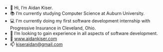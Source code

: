 - 👋 Hi, I’m Aidan Kiser.
- 📚 I’m currently studying Computer Science at Auburn University.
- 💻 I'm currently doing my first software development internship with Progressive Insurance in Cleveland, Ohio.
- 🌱 I’m looking to gain experience in all aspects of software development.
- 💾 www.aidankiser.com
- 📫 kiseraidan@gmail.com

<!---
kiseraidan/kiseraidan is a ✨ special ✨ repository because its `README.md` (this file) appears on your GitHub profile.
You can click the Preview link to take a look at your changes.
--->
